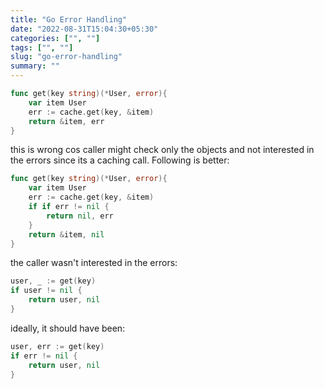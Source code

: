 ```yaml
---
title: "Go Error Handling"
date: "2022-08-31T15:04:30+05:30"
categories: ["", ""]
tags: ["", ""]
slug: "go-error-handling"
summary: ""
---
```


```go
func get(key string)(*User, error){
	var item User
	err := cache.get(key, &item)
	return &item, err
}
```

this is wrong cos caller might check only the objects and not interested in the errors since its a caching call. Following is better:

```go
func get(key string)(*User, error){
	var item User
	err := cache.get(key, &item)
	if if err != nil {
		return nil, err
	}
	return &item, nil
}
```

the caller wasn't interested in the errors:

```go
user, _ := get(key)
if user != nil {
	return user, nil
}
```

ideally, it should have been:

```go
user, err := get(key)
if err != nil {
	return user, nil
}
```
